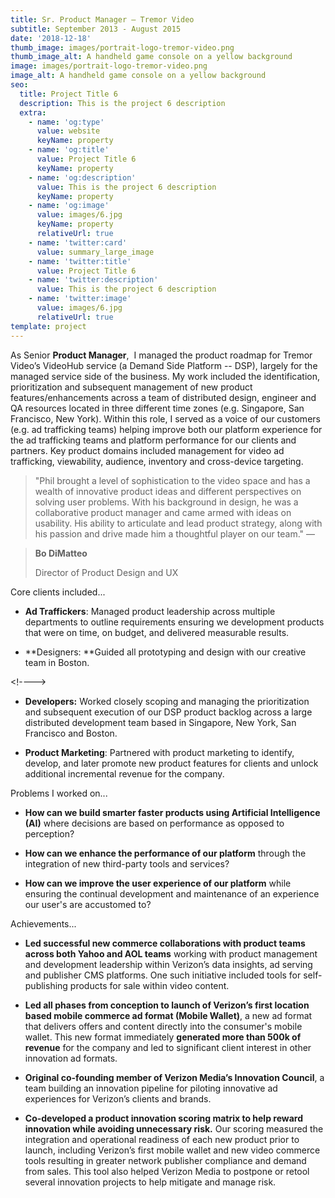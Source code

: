 ```yaml
---
title: Sr. Product Manager — Tremor Video
subtitle: September 2013 - August 2015
date: '2018-12-18'
thumb_image: images/portrait-logo-tremor-video.png
thumb_image_alt: A handheld game console on a yellow background
image: images/portrait-logo-tremor-video.png
image_alt: A handheld game console on a yellow background
seo:
  title: Project Title 6
  description: This is the project 6 description
  extra:
    - name: 'og:type'
      value: website
      keyName: property
    - name: 'og:title'
      value: Project Title 6
      keyName: property
    - name: 'og:description'
      value: This is the project 6 description
      keyName: property
    - name: 'og:image'
      value: images/6.jpg
      keyName: property
      relativeUrl: true
    - name: 'twitter:card'
      value: summary_large_image
    - name: 'twitter:title'
      value: Project Title 6
    - name: 'twitter:description'
      value: This is the project 6 description
    - name: 'twitter:image'
      value: images/6.jpg
      relativeUrl: true
template: project
---
```

As Senior **Product Manager**,  I managed the product roadmap for Tremor Video’s VideoHub service (a Demand Side Platform -- DSP), largely for the managed service side of the business. My work included the identification, prioritization and subsequent management of new product features/enhancements across a team of distributed design, engineer and QA resources located in three different time zones (e.g. Singapore, San Francisco, New York). Within this role, I served as a voice of our customers (e.g. ad trafficking teams) helping improve both our platform experience for the ad trafficking teams and platform performance for our clients and partners. Key product domains included management for video ad trafficking, viewability, audience, inventory and cross-device targeting.

> "Phil brought a level of sophistication to the video space and has a wealth of innovative product ideas and different perspectives on solving user problems. With his background in design, he was a collaborative product manager and came armed with ideas on usability. His ability to articulate and lead product strategy, along with his passion and drive made him a thoughtful player on our team." —

> **Bo DiMatteo**
>
> Director of Product Design and UX

Core clients included...

*   **Ad Traffickers**: Managed product leadership across multiple departments to outline requirements ensuring we development products that were on time, on budget, and delivered measurable results.

<!---->

*   **Designers: **Guided all prototyping and design with our creative team in Boston. 

\<!---->

*   **Developers:** Worked closely scoping and managing the prioritization and subsequent execution of our DSP product backlog across a large distributed development team based in Singapore, New York, San Francisco and Boston. 

<!---->

*   **Product Marketing**:  Partnered with product marketing to identify, develop, and later promote new product features for clients and unlock additional incremental revenue for the company.



Problems I worked on...

*   **How can we build smarter faster products using Artificial Intelligence (AI)** where decisions are based on performance as opposed to perception?

*   **How can we enhance the performance of our platform** through the integration of new third-party tools and services?

*   **How can we improve the user experience of our platform** while ensuring the continual development and maintenance of an experience our user's are accustomed to?

Achievements...

*   **Led successful new commerce collaborations with product teams across both Yahoo and AOL teams** working with product management and development leadership within Verizon’s data insights, ad serving and publisher CMS platforms. One such initiative included tools for self-publishing products for sale within video content.

<!---->

*   **Led all phases from conception to launch of Verizon’s first location based mobile commerce ad format (Mobile Wallet)**, a new ad format that delivers offers and content directly into the consumer's mobile wallet. This new format immediately **generated more than 500k of revenue** for the company and led to significant client interest in other innovation ad formats.

<!---->

*   **Original co-founding member of Verizon Media’s Innovation Council**, a team building an innovation pipeline for piloting innovative ad experiences for Verizon’s clients and brands.

<!---->

*   **Co-developed a product innovation scoring matrix to help reward innovation while avoiding unnecessary risk.** Our scoring measured the integration and operational readiness of each new product prior to launch, including Verizon’s first mobile wallet and new video commerce tools resulting in greater network publisher compliance and demand from sales. This tool also helped Verizon Media to postpone or retool several innovation projects to help mitigate and manage risk.
